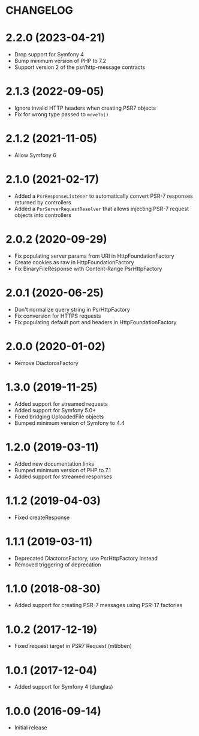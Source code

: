 CHANGELOG
=========

# 2.2.0 (2023-04-21)

* Drop support for Symfony 4
* Bump minimum version of PHP to 7.2
* Support version 2 of the psr/http-message contracts

# 2.1.3 (2022-09-05)

* Ignore invalid HTTP headers when creating PSR7 objects
* Fix for wrong type passed to `moveTo()`

# 2.1.2 (2021-11-05)

* Allow Symfony 6

# 2.1.0 (2021-02-17)

  * Added a `PsrResponseListener` to automatically convert PSR-7 responses returned by controllers
  * Added a `PsrServerRequestResolver` that allows injecting PSR-7 request objects into controllers

# 2.0.2 (2020-09-29)

  * Fix populating server params from URI in HttpFoundationFactory
  * Create cookies as raw in HttpFoundationFactory
  * Fix BinaryFileResponse with Content-Range PsrHttpFactory

# 2.0.1 (2020-06-25)

  * Don't normalize query string in PsrHttpFactory
  * Fix conversion for HTTPS requests
  * Fix populating default port and headers in HttpFoundationFactory

# 2.0.0 (2020-01-02)

  * Remove DiactorosFactory

# 1.3.0 (2019-11-25)

  * Added support for streamed requests
  * Added support for Symfony 5.0+
  * Fixed bridging UploadedFile objects
  * Bumped minimum version of Symfony to 4.4

# 1.2.0 (2019-03-11)

  * Added new documentation links
  * Bumped minimum version of PHP to 7.1
  * Added support for streamed responses

# 1.1.2 (2019-04-03)

  * Fixed createResponse

# 1.1.1 (2019-03-11)

  * Deprecated DiactorosFactory, use PsrHttpFactory instead
  * Removed triggering of deprecation

# 1.1.0 (2018-08-30)

  * Added support for creating PSR-7 messages using PSR-17 factories

# 1.0.2 (2017-12-19)

  * Fixed request target in PSR7 Request (mtibben)

# 1.0.1 (2017-12-04)

  * Added support for Symfony 4 (dunglas)

# 1.0.0 (2016-09-14)

  * Initial release
